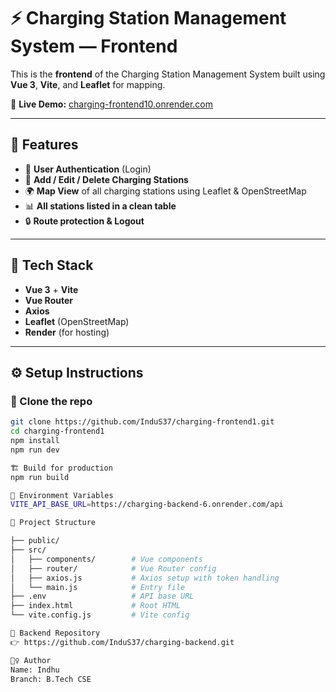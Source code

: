 # ⚡ Charging Station Management System — Frontend

This is the **frontend** of the Charging Station Management System built using **Vue 3**, **Vite**, and **Leaflet** for mapping.

🔗 **Live Demo:** [charging-frontend10.onrender.com](https://charging-frontend10.onrender.com/)

---

## 🚀 Features

- 🔐 **User Authentication** (Login)
- 📄 **Add / Edit / Delete Charging Stations**
- 🌍 **Map View** of all charging stations using Leaflet & OpenStreetMap
- 📊 **All stations listed in a clean table**
- 🔒 **Route protection & Logout**

---

## 🧱 Tech Stack

- **Vue 3** + **Vite**
- **Vue Router**
- **Axios**
- **Leaflet** (OpenStreetMap)
- **Render** (for hosting)

---

## ⚙️ Setup Instructions

### 📁 Clone the repo

```bash
git clone https://github.com/InduS37/charging-frontend1.git
cd charging-frontend1
npm install
npm run dev

🏗️ Build for production
npm run build

🔐 Environment Variables
VITE_API_BASE_URL=https://charging-backend-6.onrender.com/api

🧭 Project Structure

├── public/
├── src/
│   ├── components/        # Vue components
│   ├── router/            # Vue Router config
│   ├── axios.js           # Axios setup with token handling
│   └── main.js            # Entry file
├── .env                   # API base URL
├── index.html             # Root HTML
└── vite.config.js         # Vite config

📡 Backend Repository
👉 https://github.com/InduS37/charging-backend.git

🙋‍♀️ Author
Name: Indhu
Branch: B.Tech CSE